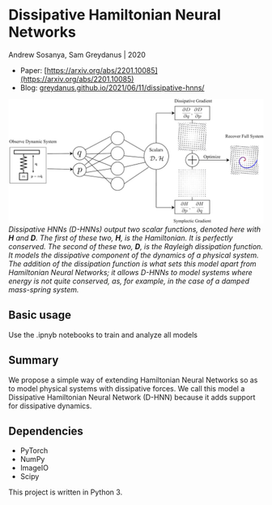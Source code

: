 # Dissipative Hamiltonian Neural Networks
Andrew Sosanya, Sam Greydanus | 2020

* Paper: [https://arxiv.org/abs/2201.10085](https://arxiv.org/abs/2201.10085)
* Blog: [greydanus.github.io/2021/06/11/dissipative-hnns/](https://greydanus.github.io/2021/06/11/dissipative-hnns/)

![Main idea](./static/hero.jpg)
_Dissipative HNNs (D-HNNs) output two scalar functions, denoted here with **H** and **D**. The first of these two, **H**, is the Hamiltonian. It is perfectly conserved. The second of these two, **D**, is the Rayleigh dissipation function. It models the dissipative component of the dynamics of a physical system. The addition of the dissipation function is what sets this model apart from Hamiltonian Neural Networks; it allows D-HNNs to model systems where energy is not quite conserved, as, for example, in the case of a damped mass-spring system._

Basic usage
--------

Use the .ipnyb notebooks to train and analyze all models

Summary
--------

We propose a simple way of extending Hamiltonian Neural Networks so as to model physical systems with dissipative forces. We call this model a Dissipative Hamiltonian Neural Network (D-HNN) because it adds support for dissipative dynamics.

Dependencies
--------
 * PyTorch
 * NumPy
 * ImageIO
 * Scipy
 
This project is written in Python 3.